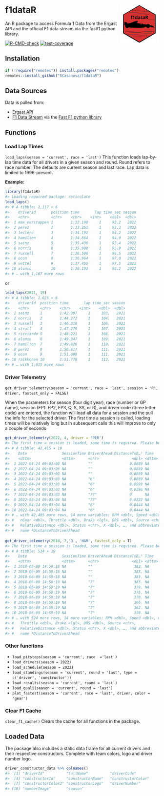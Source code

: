 
# f1dataR <img src='man/figures/logo.png' align="right" width="25%" min-width="120px"/>

An R package to access Formula 1 Data from the Ergast API and the
official F1 data stream via the fastf1 python library.

<!-- badges: start -->

[![R-CMD-check](https://github.com/SCasanova/f1dataR/actions/workflows/check-standard.yaml/badge.svg)](https://github.com/SCasanova/f1dataR/actions/workflows/check-standard.yaml)
[![test-coverage](https://github.com/SCasanova/f1dataR/actions/workflows/test-coverage.yaml/badge.svg)](https://github.com/SCasanova/f1dataR/actions/workflows/test-coverage.yaml)
<!-- badges: end -->

## Installation

``` r
if (!require("remotes")) install.packages("remotes")
remotes::install_github("SCasanova/f1dataR")
```

## Data Sources

Data is pulled from:

- [Ergast API](http://ergast.com/mrd/)
- [F1 Data Stream](https://www.formula1.com/en/f1-live.html) via the
  [Fast F1 python
  library](https://theoehrly.github.io/Fast-F1/index.html)

## Functions

### Load Lap Times

`load_laps(season = 'current', race = 'last')` This function loads
lap-by-lap time data for all drivers in a given season and round. Round
refers to race number. The defaults are current season and last race.
Lap data is limited to 1996-present.

**Example:**

``` r
library(f1dataR)
#> Loading required package: reticulate
load_laps()
#> # A tibble: 1,117 × 6
#>    driverId       position time       lap time_sec season
#>    <chr>          <chr>    <chr>    <int>    <dbl>  <dbl>
#>  1 max_verstappen 1        1:32.198     1     92.2   2022
#>  2 perez          2        1:33.251     1     93.3   2022
#>  3 leclerc        3        1:34.192     1     94.2   2022
#>  4 hamilton       4        1:34.864     1     94.9   2022
#>  5 sainz          5        1:35.436     1     95.4   2022
#>  6 norris         6        1:35.908     1     95.9   2022
#>  7 russell        7        1:36.506     1     96.5   2022
#>  8 ocon           8        1:36.964     1     97.0   2022
#>  9 vettel         9        1:37.455     1     97.5   2022
#> 10 alonso         10       1:38.193     1     98.2   2022
#> # … with 1,107 more rows
```

or

``` r
load_laps(2021, 15)
#> # A tibble: 1,025 × 6
#>    driverId  position time       lap time_sec season
#>    <chr>     <chr>    <chr>    <int>    <dbl>  <dbl>
#>  1 sainz     1        1:42.997     1     103.   2021
#>  2 norris    2        1:44.272     1     104.   2021
#>  3 russell   3        1:46.318     1     106.   2021
#>  4 stroll    4        1:47.279     1     107.   2021
#>  5 ricciardo 5        1:48.221     1     108.   2021
#>  6 alonso    6        1:49.347     1     109.   2021
#>  7 hamilton  7        1:49.826     1     110.   2021
#>  8 perez     8        1:50.617     1     111.   2021
#>  9 ocon      9        1:51.098     1     111.   2021
#> 10 raikkonen 10       1:51.778     1     112.   2021
#> # … with 1,015 more rows
```

### Driver Telemetry

`get_driver_telemetry(season = 'current', race = 'last', session = 'R', driver, fastest_only = FALSE)`

When the parameters for season (four digit year), race (number or GP
name), session (FP1. FP2, FP3, Q, S, SS, or R), and driver code (three
letter code) are entered, the function will load all data for a session
and the pull the info for the selected driver. The first time a session
is called, loading times will be relatively long but in subsequent calls
this will improve to only a couple of seconds

``` r
get_driver_telemetry(2022, 4, driver = 'PER')
#> The first time a session is loaded, some time is required. Please be patient. Subsequent times will be faster
#> # A tibble: 42,415 × 19
#>    Date                SessionTime DriverAhead DistanceToD…¹ Time  
#>    <dttm>              <dttm>      <chr>               <dbl> <dttm>
#>  1 2022-04-24 09:03:03 NA          ""                 0.0889 NA    
#>  2 2022-04-24 09:03:03 NA          ""                 0.0889 NA    
#>  3 2022-04-24 09:03:03 NA          ""                 0.0889 NA    
#>  4 2022-04-24 09:03:03 NA          "6"                0.0889 NA    
#>  5 2022-04-24 09:03:03 NA          "6"                0.0593 NA    
#>  6 2022-04-24 09:03:03 NA          "6"                0.0296 NA    
#>  7 2022-04-24 09:03:03 NA          "77"               0      NA    
#>  8 2022-04-24 09:03:04 NA          "77"               0.0222 NA    
#>  9 2022-04-24 09:03:04 NA          "6"                0.0444 NA    
#> 10 2022-04-24 09:03:04 NA          "6"                0.0444 NA    
#> # … with 42,405 more rows, 14 more variables: RPM <dbl>, Speed <dbl>,
#> #   nGear <dbl>, Throttle <dbl>, Brake <lgl>, DRS <dbl>, Source <chr>,
#> #   RelativeDistance <dbl>, Status <chr>, X <dbl>, …, and abbreviated variable
#> #   name ¹​DistanceToDriverAhead

get_driver_telemetry(2018, 7,'Q', 'HAM', fastest_only = T)
#> The first time a session is loaded, some time is required. Please be patient. Subsequent times will be faster
#> # A tibble: 534 × 19
#>    Date                SessionTime DriverAhead DistanceToD…¹ Time  
#>    <dttm>              <dttm>      <chr>               <dbl> <dttm>
#>  1 2018-06-09 14:59:18 NA          ""                   383. NA    
#>  2 2018-06-09 14:59:18 NA          ""                   383. NA    
#>  3 2018-06-09 14:59:18 NA          ""                   383. NA    
#>  4 2018-06-09 14:59:19 NA          "7"                  383. NA    
#>  5 2018-06-09 14:59:19 NA          "7"                  379. NA    
#>  6 2018-06-09 14:59:19 NA          "7"                  375. NA    
#>  7 2018-06-09 14:59:19 NA          "7"                  370. NA    
#>  8 2018-06-09 14:59:19 NA          "7"                  366. NA    
#>  9 2018-06-09 14:59:19 NA          "7"                  362. NA    
#> 10 2018-06-09 14:59:19 NA          "7"                  358. NA    
#> # … with 524 more rows, 14 more variables: RPM <dbl>, Speed <dbl>, nGear <dbl>,
#> #   Throttle <dbl>, Brake <lgl>, DRS <dbl>, Source <chr>,
#> #   RelativeDistance <dbl>, Status <chr>, X <dbl>, …, and abbreviated variable
#> #   name ¹​DistanceToDriverAhead
```

### Other funcitons

- `load_pitstops(season = 'current', race  ='last')`
- `load_drivers(season = 2022)`
- `load_schedule(season = 2022)`
- `load_standings(season = 'current', round = 'last', type = c('driver', 'constructor'))`
- `load_results(season = 'current', round = 'last')`
- `load_quali(season = 'current', round = 'last')`
- `plot_fastest(season = 'current', race = 'last', driver, color = 'gear')`

### Clear F1 Cache

`clear_f1_cache()` Clears the cache for all functions in the package.

## Loaded Data

The package also includes a static data frame for all current drivers
and their respective constructors. Complete with team colors, logo and
driver number logo.

``` r
driver_constructor_data %>% colnames()
#>  [1] "driverId"          "fullName"          "driverCode"       
#>  [4] "constructorId"     "constructorName"   "constructorColor" 
#>  [7] "constructorColor2" "constructorLogo"   "driverNumber"     
#> [10] "numberImage"       "season"
```
